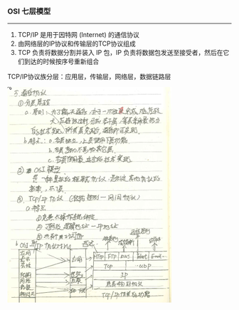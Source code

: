### OSI 七层模型

------

1. TCP/IP 是用于因特网 (Internet) 的通信协议
2. 由网络层的IP协议和传输层的TCP协议组成
3. TCP 负责将数据分割并装入 IP 包，IP 负责将数据包发送至接受者，然后在它们到达的时候按序号重新组合

TCP/IP协议族分层：应用层，传输层，网络层，数据链路层

![OSI七层模型.png](https://github.com/likang315/Web-Developing/blob/master/Web%20%E7%9F%A5%E8%AF%86%E4%BD%93%E7%B3%BB/2%EF%BC%9A%E8%AE%A1%E7%AE%97%E6%9C%BA%E7%BD%91%E7%BB%9C/OSI%E4%B8%83%E5%B1%82%E6%A8%A1%E5%9E%8B.png?raw=true)

